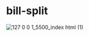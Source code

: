 # bill-split

![127 0 0 1_5500_index html (1)](https://user-images.githubusercontent.com/124400864/236319046-1e41ad53-bf1e-4c68-ac1a-bba7237e8634.png)
